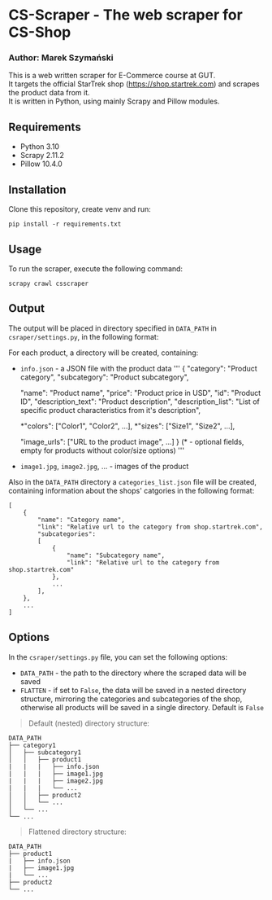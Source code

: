 # CS-Scraper - The web scraper for CS-Shop
### Author: Marek Szymański
This is a web written scraper for E-Commerce course at GUT.  
It targets the official StarTrek shop (https://shop.startrek.com) and scrapes the product data from it.  
It is written in Python, using mainly Scrapy and Pillow modules.  

## Requirements
- Python 3.10
- Scrapy 2.11.2
- Pillow 10.4.0

## Installation
Clone this repository, create venv and run:
```
pip install -r requirements.txt
```

## Usage
To run the scraper, execute the following command:
```
scrapy crawl csscraper
```

## Output
The output will be placed in directory specified in `DATA_PATH` in `csraper/settings.py`, in the following format:

For each product, a directory will be created, containing:
- `info.json` - a JSON file with the product data
'''
{
    "category": "Product category",
    "subcategory": "Product subcategory",

    "name": "Product name",
    "price": "Product price in USD",
    "id": "Product ID",
    "description_text": "Product description",
    "description_list": "List of specific product characteristics from it's description",

    *"colors": ["Color1", "Color2", ...],
    *"sizes": ["Size1", "Size2", ...],

    "image_urls": ["URL to the product image", ...]
}
(* - optional fields, empty for products without color/size options)
'''
- `image1.jpg`, `image2.jpg`, ... - images of the product

Also in the `DATA_PATH` directory a `categories_list.json` file will be created, containing information about the shops' catgories in the following format:
```
[
    {
        "name": "Category name",
        "link": "Relative url to the category from shop.startrek.com",
        "subcategories":
        [
            {
                "name": "Subcategory name",
                "link": "Relative url to the category from shop.startrek.com"
            },
            ...
        ],
    },
    ...
]
```

## Options
In the `csraper/settings.py` file, you can set the following options:
- `DATA_PATH` - the path to the directory where the scraped data will be saved
- `FLATTEN` - if set to `False`, the data will be saved in a nested directory structure, mirroring the categories and subcategories of the shop, otherwise all products will be saved in a single directory. Default is `False`
> Default (nested) directory structure:
```
DATA_PATH
├── category1
│   ├── subcategory1
│   │   ├── product1
|   |   |   ├── info.json
|   |   |   ├── image1.jpg
|   |   |   ├── image2.jpg
|   |   |   └── ...
│   │   ├── product2
│   │   └── ...
│   └── ...
└── ...
```
> Flattened directory structure:
```
DATA_PATH
├── product1
|   ├── info.json
|   ├── image1.jpg
|   └── ...
├── product2
└── ...
```



